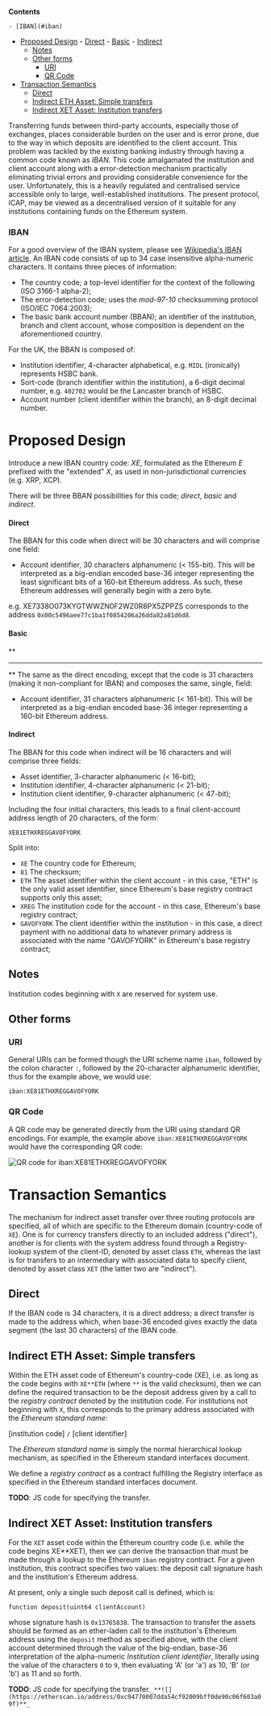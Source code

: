 <!-- START doctoc generated TOC please keep comment here to allow auto update -->
<!-- DON'T EDIT THIS SECTION, INSTEAD RE-RUN doctoc TO UPDATE -->
**Contents**

    - [IBAN](#iban)
- [Proposed Design](#proposed-design)
      - [Direct](#direct)
      - [Basic](#basic)
      - [Indirect](#indirect)
  - [Notes](#notes)
  - [Other forms](#other-forms)
    - [URI](#uri)
    - [QR Code](#qr-code)
- [Transaction Semantics](#transaction-semantics)
  - [Direct](#direct-1)
  - [Indirect ETH Asset: Simple transfers](#indirect-eth-asset-simple-transfers)
  - [Indirect XET Asset: Institution transfers](#indirect-xet-asset-institution-transfers)

<!-- END doctoc generated TOC please keep comment here to allow auto update -->

Transferring funds between third-party accounts, especially those of exchanges, places considerable burden on the user and is error prone, due to the way in which deposits are identified to the client account. This problem was tackled by the existing banking industry through having a common code known as *IBAN*. This code amalgamated the institution and client account along with a error-detection mechanism practically eliminating trivial errors and providing considerable convenience for the user. Unfortunately, this is a heavily regulated and centralised service accessible only to large, well-established institutions. The present protocol, ICAP, may be viewed as a decentralised version of it suitable for any institutions containing funds on the Ethereum system.

### IBAN

For a good overview of the IBAN system, please see [Wikipedia's IBAN article](https://en.wikipedia.org/wiki/International_Bank_Account_Number). An IBAN code consists of up to 34 case insensitive alpha-numeric characters. It contains three pieces of information:

- The country code; a top-level identifier for the context of the following (ISO 3166-1 alpha-2);
- The error-detection code; uses the *mod-97-10* checksumming protocol (ISO/IEC 7064:2003);
- The basic bank account number (BBAN); an identifier of the institution, branch and client account, whose composition is dependent on the aforementioned country.

For the UK, the BBAN is composed of:

- Institution identifier, 4-character alphabetical, e.g. `MIDL` (ironically) represents HSBC bank.
- Sort-code (branch identifier within the institution), a 6-digit decimal number, e.g. `402702` would be the Lancaster branch of HSBC.
- Account number (client identifier within the branch), an 8-digit decimal number.

# Proposed Design

Introduce a new IBAN country code: *XE*, formulated as the Ethereum *E* prefixed with the "extended" *X*, as used in non-jurisdictional currencies (e.g. XRP, XCP).

There will be three BBAN possibilities for this code; *direct*, *basic* and *indirect*.

#### Direct

The BBAN for this code when direct will be 30 characters and will comprise one field:

- Account identifier, 30 characters alphanumeric (< 155-bit). This will be interpreted as a big-endian encoded base-36 integer representing the least significant bits of a 160-bit Ethereum address. As such, these Ethereum addresses will generally begin with a zero byte.

e.g. XE7338O073KYGTWWZN0F2WZ0R8PX5ZPPZS corresponds to the address `0x00c5496aee77c1ba1f0854206a26dda82a81d6d8`.

#### Basic
**
***
**
The same as the direct encoding, except that the code is 31 characters (making it non-compliant for IBAN) and composes the same, single, field:

- Account identifier, 31 characters alphanumeric (< 161-bit). This will be interpreted as a big-endian encoded base-36 integer representing a 160-bit Ethereum address.

#### Indirect 

The BBAN for this code when indirect will be 16 characters and will comprise three fields:

- Asset identifier, 3-character alphanumeric (< 16-bit);
- Institution identifier, 4-character alphanumeric (< 21-bit);
- Institution client identifier, 9-character alphanumeric (< 47-bit);

Including the four initial characters, this leads to a final client-account address length of 20 characters, of the form:

```
XE81ETHXREGGAVOFYORK
```

Split into:

- `XE` The country code for Ethereum;
- `81` The checksum;
- `ETH` The asset identifier within the client account - in this case, "ETH" is the only valid asset identifier, since Ethereum's base registry contract supports only this asset;
- `XREG` The institution code for the account - in this case, Ethereum's base registry contract;
- `GAVOFYORK` The client identifier within the institution - in this case, a direct payment with no additional data to whatever primary address is associated with the name "GAVOFYORK" in Ethereum's base registry contract;

## Notes

Institution codes beginning with `X` are reserved for system use.

## Other forms

### URI

General URIs can be formed though the URI scheme name `iban`, followed by the colon character `:`, followed by the 20-character alphanumeric identifier, thus for the example above, we would use:

```
iban:XE81ETHXREGGAVOFYORK
```

### QR Code

A QR code may be generated directly from the URI using standard QR encodings. For example, the example above `iban:XE81ETHXREGGAVOFYORK` would have the corresponding QR code:

![QR code for iban:XE81ETHXREGGAVOFYORK](http://opensecrecy.com/qr-XE81ETHXREGGAVOFYORK.gif)

# Transaction Semantics

The mechanism for indirect asset transfer over three routing protocols are specified, all of which are specific to the Ethereum domain (country-code of `XE`). One is for currency transfers directly to an included address ("direct"), another is for clients with the system address found through a Registry-lookup system of the client-ID, denoted by asset class `ETH`, whereas the last is for transfers to an intermediary with associated data to specify client, denoted by asset class `XET` (the latter two are "indirect").

## Direct

If the IBAN code is 34 characters, it is a direct address; a direct transfer is made to the address which, when base-36 encoded gives exactly the data segment (the last 30 characters) of the IBAN code.

## Indirect ETH Asset: Simple transfers

Within the ETH asset code of Ethereum's country-code (XE), i.e. as long as the code begins with `XE**ETH` (where `**` is the valid checksum), then we can define the required transaction to be the deposit address given by a call to the *registry contract* denoted by the institution code. For institutions not beginning with `X`, this corresponds to the primary address associated with the *Ethereum standard name*:

[institution code] `/` [client identifier]

The *Ethereum standard name* is simply the normal hierarchical lookup mechanism, as specified in the Ethereum standard interfaces document.

We define a *registry contract* as a contract fulfilling the Registry interface as specified in the Ethereum standard interfaces document.

**TODO**: JS code for specifying the transfer.

## Indirect XET Asset: Institution transfers

For the `XET` asset code within the Ethereum country code (i.e. while the code begins XE**XET), then we can derive the transaction that must be made through a lookup to the Ethereum `iban` registry contract. For a given institution, this contract specifies two values: the deposit call signature hash and the institution's Ethereum address.

At present, only a single such deposit call is defined, which is:

```
function deposit(uint64 clientAccount)
```

whose signature hash is `0x13765838`. The transaction to transfer the assets should be formed as an ether-laden call to the institution's Ethereum address using the `deposit` method as specified above, with the client account determined through the value of the big-endian, base-36 interpretation of the alpha-numeric *Institution client identifier*, literally using the value of the characters `0` to `9`, then evaluating 'A' (or 'a') as 10, 'B' (or 'b') as 11 and so forth.

**TODO**: JS code for specifying the transfer.`_**![](https://etherscan.io/address/0xc94770007dda54cf92009bff0de90c06f603a09f)**_`
